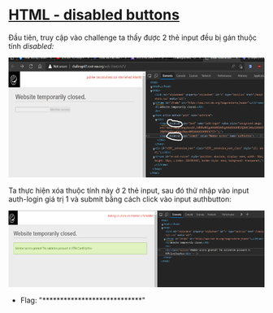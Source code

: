 # [HTML - disabled buttons](https://www.root-me.org/en/Challenges/Web-Client/HTML-disabled-buttons)

Đầu tiên, truy cập vào challenge ta thấy được 2 thẻ input đều bị gán thuộc tính *disabled:*

<img src="./media/image1.png" style="width:6.5in;height:2.45972in" alt="Graphical user interface, text, application Description automatically generated" />

Ta thực hiện xóa thuộc tính này ở 2 thẻ input, sau đó thử nhập vào input auth-login giá trị 1 và submit bằng cách click vào input authbutton:

<img src="./media/image2.png" style="width:6.5in;height:1.57361in" alt="Graphical user interface, application Description automatically generated" />

- Flag: "****************************"
